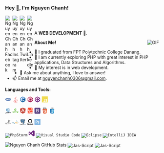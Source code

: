 <h3 title="hehehe"> Hey 👋, I'm Nguyen Chanh!</h3>

<a href="https://www.facebook.com/chanh.nguyen.632/">
  <img align="left" alt="Nguyen Chanh Facebook" width="24px" src="https://cdn.jsdelivr.net/npm/simple-icons@v3/icons/facebook.svg" />
</a>
<a href="https://www.instagram.com/chanh.phy/">
  <img align="left" alt="Nguyen Chanh Instagram" width="24px" src="https://cdn.jsdelivr.net/npm/simple-icons@v3/icons/instagram.svg" />
</a>
<a href="https://twitter.com/nguyenchanh0306">
  <img align="left" alt="Nguyen Chanh Twitter" width="24px" src="https://cdn.jsdelivr.net/npm/simple-icons@3.13.0/icons/twitter.svg" />
</a>
<a href="https://www.linkedin.com/in/nguyen-chanh-2277001b5/">
  <img align="left" alt="Nguyen Chanh LinkedIn" width="24px" src="https://cdn.jsdelivr.net/npm/simple-icons@v3/icons/linkedin.svg" />
</a>



<br />
<br />

A **WEB DEVELOPMENT** 🚀.
 

  <img align="right" alt="GIF" src="https://i.pinimg.com/originals/e4/26/70/e426702edf874b181aced1e2fa5c6cde.gif" />

**About Me!**

- 🌻 I graduated from FPT Polytechnic College Danang.
- 🏫 I am currently exploring PHP with great interest in PHP applications, Data Structures and Algorithms.
- 🤔 My interest is in web development.
- 💬 Ask me about anything, I love to answer!
- 📫 Email me at [nguyenchanh0306@gmail.com](mailto:nguyenchanh0306@gmail.com).



**Languages and Tools:**  


<code><img height="20" src="https://raw.githubusercontent.com/devicons/devicon/master/icons/php/php-plain.svg" title="PHP"></code>
<code><img height="20" src="https://raw.githubusercontent.com/devicons/devicon/master/icons/java/java-plain.svg" title="Java"></code>
<code><img height="20" src="https://raw.githubusercontent.com/devicons/devicon/master/icons/c/c-original.svg" title="C"></code>
<code><img height="20" src="https://raw.githubusercontent.com/devicons/devicon/master/icons/cplusplus/cplusplus-original.svg" title="C++"></code>
<code><img height="20" src="https://raw.githubusercontent.com/devicons/devicon/master/icons/csharp/csharp-original.svg" title="C#"></code>
<code><img height="20" src="https://raw.githubusercontent.com/devicons/devicon/master/icons/javascript/javascript-plain.svg" title="Javascript"></code>

<code><img height="20" src="https://raw.githubusercontent.com/devicons/devicon/master/icons/jquery/jquery-original-wordmark.svg" title="Jquery"></code>
<code><img height="20" src="https://raw.githubusercontent.com/devicons/devicon/master/icons/spring/spring-original-wordmark.svg" title="Spring"></code>
<code><img height="20" src="https://raw.githubusercontent.com/devicons/devicon/master/icons/angularjs/angularjs-plain.svg" title="AngularJS"></code>
<code><img height="20" src="https://raw.githubusercontent.com/devicons/devicon/master/icons/laravel/laravel-plain-wordmark.svg"></code>
<code><img height="20" src="https://raw.githubusercontent.com/devicons/devicon/master/icons/bootstrap/bootstrap-plain.svg" title="Bootstrap"></code>
<code><img height="20" src="https://raw.githubusercontent.com/devicons/devicon/master/icons/html5/html5-original-wordmark.svg" title="HTML"></code>
<code><img height="20" src="https://raw.githubusercontent.com/devicons/devicon/master/icons/css3/css3-original-wordmark.svg" title="CSS3"></code>

<code><img height="20" src="https://raw.githubusercontent.com/devicons/devicon/master/icons/microsoftsqlserver/microsoftsqlserver-plain-wordmark.svg" title="MS SQL Server"></code>
<code><img height="20" src="https://raw.githubusercontent.com/devicons/devicon/master/icons/mysql/mysql-original-wordmark.svg" title="MySQL"></code>
<code><img height="20" src="https://raw.githubusercontent.com/devicons/devicon/master/icons/postgresql/postgresql-original-wordmark.svg" title="PostgresSQL"></code>
<code><img height="20" src="https://raw.githubusercontent.com/devicons/devicon/master/icons/github/github-original-wordmark.svg" title="Github"></code>
<code><img height="20" src="https://raw.githubusercontent.com/devicons/devicon/master/icons/photoshop/photoshop-plain.svg" title="Photoshop"></code>

<code><img height="20" src="https://blog.jetbrains.com/wp-content/uploads/2015/12/phpstorm-PhpStorm_400x400_Twitter_logo_white.png" title="PhpStorm"></code>
<code><img height="20" src="https://raw.githubusercontent.com/devicons/devicon/master/icons/visualstudio/visualstudio-plain.svg" title="Visual Studio"></code>
<code><img height="20" src="https://encrypted-tbn0.gstatic.com/images?q=tbn:ANd9GcS-cAj3j8T0qWxYsc6NpXRgAyHHg7qKpR3GFagNSop7E7gHP73LYR9lpPY0B1_pfIPTvu8&usqp=CAU" title="Visual Studio Code"></code>
<code><img height="20" src="https://ih1.redbubble.net/image.373803469.4778/pp,840x830-pad,1000x1000,f8f8f8.u2.jpg" title="Eclipse"></code>
<code><img height="20" src="https://encrypted-tbn0.gstatic.com/images?q=tbn:ANd9GcQ9CgVYak3GO9ojqvnr4x6FExyYK7qPDnOYWwgVVjZylAas0x5YBh3vSOATA3VdMgId9Hw&usqp=CAU" title="IntelliJ IDEA"></code>

<img src="https://github-readme-stats.vercel.app/api?username=nguyenchanh0306&show_icons=true&hide_border=true&count_private=true&theme=shades-of-purple&icon_color=fad000" alt="Nguyen Chanh GitHub Stats">
<img align="center" src="https://github-readme-streak-stats.herokuapp.com/?user=nguyenchanh0306&count_private=true&theme=radical" alt="Jas-Script" />
<img align="center" width=500 src="https://github-readme-stats.vercel.app/api/top-langs/?username=nguyenchanh0306&count_private=true&theme=radical" alt="Jas-Script" />
